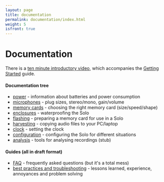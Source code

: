 ```yaml
---
layout: page
title: documentation
permalink: documentation/index.html
weight: 5
isfront: true
---
```


# Documentation

There is a [ten minute introductory
video](https://youtu.be/2Fq05JlEKjw), which accompanies the [Getting
Started](/documentation/getting-started.html) guide.

#### Documentation tree

* [power](power/) - information about batteries and power consumption
* [microphones](microphones.html) - plug sizes, stereo/mono, gain/volume
* [memory cards](memory_cards/) - choosing the right memory card (size/speed/shape)
* [enclosures](enclosures.html) - waterproofing the Solo
* [flashing](flashing.html) - preparing a memory card for use in a Solo
* [harvesting](harvesting.html) - copying audio files to your PC/laptop
* [clock](clock.html) - setting the clock
* [configuration](configuration.html) - configuring the Solo for different situations
* [analysis](analysis.html) - tools for analysing recordings (stub)

#### Guides (all in draft format)

* [FAQ](faq.html) - frequently asked questions (but it's a total mess)
* [best practices and troubleshooting](troubleshooting.html) - lessons learned, experience, annoyances and problem solving
